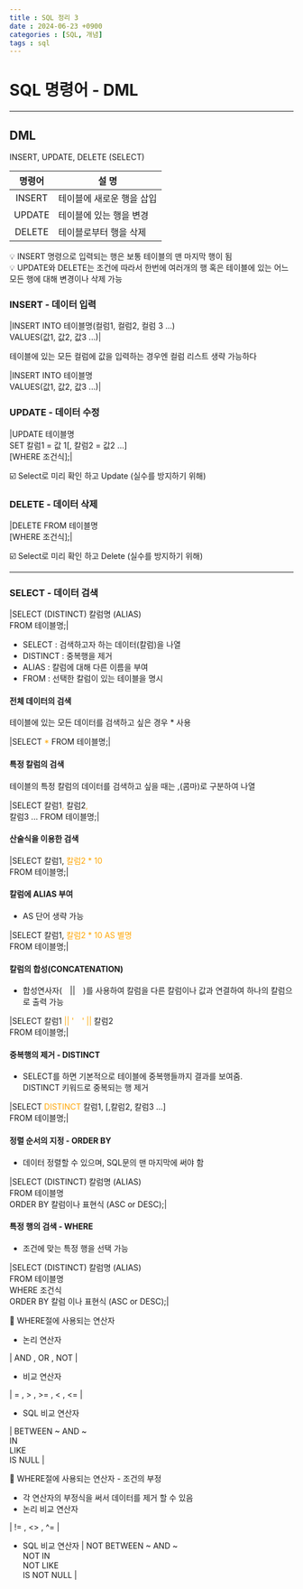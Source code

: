 ```yaml
---
title : SQL 정리 3
date : 2024-06-23 +0900
categories : [SQL, 개념]
tags : sql
---
```

# **SQL 명령어 - DML**
---
## DML
INSERT, UPDATE, DELETE (SELECT)

|명령어|설 명|
|:---:|---|
|INSERT|테이블에 새로운 행을 삽입|
|UPDATE|테이블에 있는 행을 변경|
|DELETE|테이블로부터 행을 삭제|

💡 INSERT 명령으로 입력되는 행은 보통 테이블의 맨 마지막 행이 됨 <br>
💡 UPDATE와 DELETE는 조건에 따라서 한번에 여러개의 행 혹은 테이블에 있는 어느 모든 행에 대해 변경이나 삭제 가능

### INSERT - 데이터 입력

|INSERT INTO 테이블명(컬럼1, 컬럼2, 컬럼 3 ...) <br> VALUES(값1, 값2, 값3 ...)|

테이블에 있는 모든 컬럼에 값을 입력하는 경우엔 컬럼 리스트 생략 가능하다

|INSERT INTO 테이블명 <br> VALUES(값1, 값2, 값3 ...)|

### UPDATE - 데이터 수정

|UPDATE 테이블명 <br> SET 칼럼1 = 값 1[, 칼럼2 = 값2 ...] <br> [WHERE 조건식];|

☑️ Select로 미리 확인 하고 Update (실수를 방지하기 위해) 

### DELETE - 데이터 삭제

|DELETE FROM 테이블명 <br> [WHERE 조건식];|

☑️ Select로 미리 확인 하고 Delete (실수를 방지하기 위해) 

---

### SELECT - 데이터 검색

|SELECT (DISTINCT) 칼럼명 (ALIAS) <br> FROM 테이블명;|

- SELECT : 검색하고자 하는 데이터(칼럼)을 나열
- DISTINCT : 중복행을 제거
- ALIAS : 칼럼에 대해 다른 이름을 부여
- FROM : 선택한 칼럼이 있는 테이블을 명시

#### 전체 데이터의 검색
테이블에 있는 모든 데이터를 검색하고 싶은 경우 * 사용

|SELECT <span style="color:orange">*</span> FROM 테이블명;|

#### 특정 칼럼의 검색 
테이블의 특정 칼럼의 데이터를 검색하고 싶을 때는 ,(콤마)로 구분하여 나열

|SELECT 칼럼1<span style="color:orange">,</span> 칼럼2<span style="color:orange">,</span> <br> 칼럼3 ... FROM 테이블명;|

#### 산술식을 이용한 검색 

|SELECT 칼럼1, <span style="color:orange"> 칼럼2 * 10 </span> <br> FROM 테이블명;|

#### 칼럼에 ALIAS 부여
- AS 단어 생략 가능

|SELECT 칼럼1, <span style="color:orange"> 칼럼2 * 10 AS 별명 </span> <br> FROM 테이블명;|

#### 칼럼의 합성(CONCATENATION)
- 합성연사자(　\|\|　)를 사용하여 칼럼을 다른 칼럼이나 값과 연결하여 하나의 칼럼으로 출력 가능

|SELECT 칼럼1 <span style="color:orange">\|\| '　' \|\|</span> 칼럼2 <br> FROM 테이블명;|

#### 중복행의 제거 - DISTINCT
- SELECT를 하면 기본적으로 테이블에 중복행들까지 결과를 보여줌. <br> DISTINCT 키워드로 중복되는 행 제거 

|SELECT <span style="color:orange">DISTINCT</span> 칼럼1, [,칼럼2, 칼럼3 ...] <br> FROM 테이블명;|

#### 정렬 순서의 지정 - ORDER BY
- 데이터 정렬할 수 있으며, SQL문의 맨 마지막에 써야 함

|SELECT (DISTINCT) 칼럼명 (ALIAS) <br> FROM 테이블명 <br> ORDER BY 칼럼이나 표현식 (ASC or DESC);|

#### 특정 행의 검색 -  WHERE
- 조건에 맞는 특정 행을 선택 가능

|SELECT (DISTINCT) 칼럼명 (ALIAS) <br> FROM 테이블명 <br> WHERE 조건식 <br> ORDER BY 칼럼 이나 표현식 (ASC or DESC);|

📝 WHERE절에 사용되는 연산자<br>
- 논리 연산자

| AND , OR , NOT |

- 비교 연산자

| = , > , >= , < , <= |

- SQL 비교 연산자

| BETWEEN ~ AND ~ <br> IN <br> LIKE <br> IS NULL |

📝 WHERE절에 사용되는 연산자 - 조건의 부정<br>
- 각 연산자의 부정식을 써서 데이터를 제거 할 수 있음<br>
- 논리 비교 연산자

| != , <> , ^= |

- SQL 비교 연산자
| NOT BETWEEN ~ AND ~ <br> NOT IN <br> NOT LIKE <br> IS NOT NULL |


